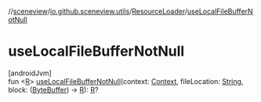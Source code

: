 //[sceneview](../../../index.md)/[io.github.sceneview.utils](../index.md)/[ResourceLoader](index.md)/[useLocalFileBufferNotNull](use-local-file-buffer-not-null.md)

# useLocalFileBufferNotNull

[androidJvm]\
fun &lt;[R](use-local-file-buffer-not-null.md)&gt; [useLocalFileBufferNotNull](use-local-file-buffer-not-null.md)(context: [Context](https://developer.android.com/reference/kotlin/android/content/Context.html), fileLocation: [String](https://kotlinlang.org/api/latest/jvm/stdlib/kotlin/-string/index.html), block: ([ByteBuffer](https://developer.android.com/reference/kotlin/java/nio/ByteBuffer.html)) -&gt; [R](use-local-file-buffer-not-null.md)): [R](use-local-file-buffer-not-null.md)?
